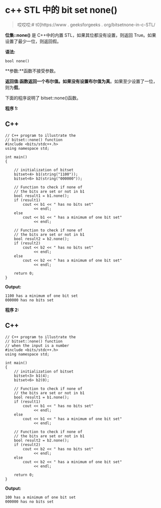 # c++ STL 中的 bit set none()

> 哎哎哎:# t0]https://www . geeksforgeeks . org/bitsetnone-in-c-STL/

**位集::none()** 是 C++中的内置 STL，如果其位都没有设置，则返回 True。如果设置了最少一位，则返回假。

**语法:**

```
bool none() 

```

**参数:**函数不接受参数。

**返回值:**函数返回一个布尔值。如果没有设置布尔值**为真**。如果至少设置了一位，则为**假**。

下面的程序说明了 bitset::none()函数。

**程序 1:**

## C++

```
// C++ program to illustrate the
// bitset::none() function
#include <bits/stdc++.h>
using namespace std;

int main()
{

    // initialization of bitset
    bitset<4> b1(string("1100"));
    bitset<6> b2(string("000000"));

    // Function to check if none of
    // the bits are set or not in b1
    bool result1 = b1.none();
    if (result1)
        cout << b1 << " has no bits set"
             << endl;
    else
        cout << b1 << " has a minimum of one bit set"
             << endl;

    // Function to check if none of
    // the bits are set or not in b1
    bool result2 = b2.none();
    if (result2)
        cout << b2 << " has no bits set"
             << endl;
    else
        cout << b2 << " has a minimum of one bit set"
             << endl;

    return 0;
}
```

**Output:** 

```
1100 has a minimum of one bit set
000000 has no bits set

```

**程序 2:**

## C++

```
// C++ program to illustrate the
// bitset::none() function
// when the input is a number
#include <bits/stdc++.h>
using namespace std;

int main()
{
    // initialization of bitset
    bitset<3> b1(4);
    bitset<6> b2(0);

    // Function to check if none of
    // the bits are set or not in b1
    bool result1 = b1.none();
    if (result1)
        cout << b1 << " has no bits set"
             << endl;
    else
        cout << b1 << " has a minimum of one bit set"
             << endl;

    // Function to check if none of
    // the bits are set or not in b1
    bool result2 = b2.none();
    if (result2)
        cout << b2 << " has no bits set"
             << endl;
    else
        cout << b2 << " has a minimum of one bit set"
             << endl;

    return 0;
}
```

**Output:** 

```
100 has a minimum of one bit set
000000 has no bits set

```